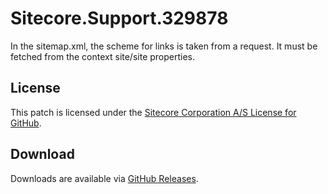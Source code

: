 # Sitecore.Support.329878
In the sitemap.xml, the scheme for links is taken from a request. It must be fetched from the context site/site properties.

## License  
This patch is licensed under the [Sitecore Corporation A/S License for GitHub](https://github.com/sitecoresupport/Sitecore.Support.329878/blob/master/LICENSE).  

## Download  
Downloads are available via [GitHub Releases](https://github.com/sitecoresupport/Sitecore.Support.329878/releases).  
